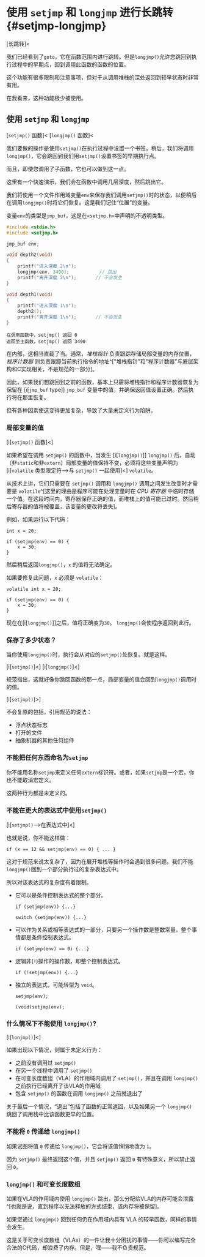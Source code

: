 <!-- Beej's guide to C

# vim: ts=4:sw=4:nosi:et:tw=72
-->

# 使用 `setjmp` 和 `longjmp` 进行长跳转 {#setjmp-longjmp}

[长跳转]<

我们已经看到了`goto`，它在函数范围内进行跳转。但是`longjmp()`允许您跳回到执行过程中的早期点，回到调用此函数的函数的位置。

这个功能有很多限制和注意事项，但对于从调用堆栈的深处返回到较早状态时非常有用。

在我看来，这种功能极少被使用。

## 使用 `setjmp` 和 `longjmp`

[`setjmp()` 函数]<
[`longjmp()` 函数]<

我们要做的操作是使用`setjmp()`在执行过程中设置一个书签。稍后，我们将调用`longjmp()`，它会跳回到我们用`setjmp()`设置书签的早期执行点。

而且，即使您调用了子函数，它也可以做到这一点。

这里有一个快速演示，我们会在函数中调用几层深度，然后跳出它。

我们将使用一个文件作用域变量`env`来保存我们调用`setjmp()`时的状态，以便稍后在调用`longjmp()`时将它们恢复。这是我们记住“位置”的变量。

变量`env`的类型是`jmp_buf`，这是在`<setjmp.h>`中声明的不透明类型。

``` {.c .numberLines}
#include <stdio.h>
#include <setjmp.h>

jmp_buf env;

void depth2(void)
{
    printf("进入深度 2\n");
    longjmp(env, 3490);           // 跳出
    printf("离开深度 2\n");       // 不会发生
}

void depth1(void)
{
    printf("进入深度 1\n");
    depth2();
    printf("离开深度 1\n");       // 不会发生
}
```

``` {.default}
在调用函数中，setjmp() 返回 0
返回至主函数，setjmp() 返回 3490
```

在内部，这相当直截了当。通常，_堆栈指针_ 负责跟踪存储局部变量的内存位置，_程序计数器_ 则负责跟踪当前执行指令的地址^["堆栈指针"和"程序计数器"与底层架构和C实现相关，不是规范的一部分]。

因此，如果我们想跳回到之前的函数，基本上只需将堆栈指针和程序计数器恢复为保留在 [i[`jmp_buf` type]] `jmp_buf` 变量中的值，并确保返回值设置正确。然后执行将在那里恢复。

但有各种因素使这变得更加复杂，导致了大量未定义行为陷阱。

### 局部变量的值

[i[`setjmp()` 函数]<]

如果希望在调用 `setjmp()` 的函数中，当发生 [i[`longjmp()`]] `longjmp()` 后，自动（非`static`和非`extern`）局部变量的值保持不变，必须将这些变量声明为 [i[`volatile` 类型限定符-->与 `setjmp()` 一起使用]<] `volatile`。

从技术上讲，它们只需要在 `setjmp()` 调用和 `longjmp()` 调用之间发生改变时才需要是 `volatile`^[这里的理由是程序可能在处理变量时在 _CPU 寄存器_ 中临时存储一个值。在这段时间内，寄存器保存正确的值，而堆栈上的值可能已过时。然后稍后寄存器的值将被覆盖，该变量的更改将丢失]。

例如，如果运行以下代码：

``` {.c}
int x = 20;

if (setjmp(env) == 0) {
    x = 30;
}
```

然后稍后返回`longjmp()`，`x` 的值将无法确定。

如果要修复此问题，`x` 必须是 `volatile`：

``` {.c}
volatile int x = 20;

if (setjmp(env) == 0) {
    x = 30;
}
```

现在在[i[`longjmp()`]]之后，值将正确变为`30`。
`longjmp()`会使程序返回到此行。

### 保存了多少状态？

当你使用`longjmp()`时，执行会从对应的`setjmp()`处恢复。就是这样。

[i[`setjmp()`]<]
[i[`longjmp()`]<]

规范指出，这就好像你跳回函数的那一点，局部变量的值会回到`longjmp()`调用时的值。

[i[`setjmp()`]>]

不会复原的包括，引用规范的说法：

* 浮点状态标志
* 打开的文件
* 抽象机器的其他任何组件

### 不能把任何东西命名为`setjmp`

你不能用名称`setjmp`来定义任何`extern`标识符。或者，如果`setjmp`是一个宏，你也不能取消宏定义。

这两种行为都是未定义的。

### 不能在更大的表达式中使用`setjmp()`

[i[`setjmp()`-->在表达式中]<]

也就是说，你不能这样做：

``` {.c}
if (x == 12 && setjmp(env) == 0) { ... }
```

这对于规范来说太复杂了，因为在展开堆栈等操作时会遇到很多问题。我们不能`longjmp()`回到一个部分执行过的复杂表达式中。

所以对该表达式的复杂度有着限制。

* 它可以是条件控制表达式的整个部分。

  ``` {.c}
  if (setjmp(env)) {...}
  ```

  ``` {.c}
  switch (setjmp(env)) {...}
  ```

* 可以作为关系或相等表达式的一部分，只要另一个操作数是整数常量。整个事情都是条件控制表达式。

  ``` {.c}
  if (setjmp(env) == 0) {...}
  ```

* 逻辑非(`!`)操作的操作数，即整个控制表达式。

  ``` {.c}
  if (!setjmp(env)) {...}
  ```

* 独立的表达式，可能转型为 `void`。

  ``` {.c}
  setjmp(env);
  ```
  ``` {.c}
  (void)setjmp(env);
  ```

### 什么情况下不能使用 `longjmp()`?

[i[`lonjmp()`]<]

如果出现以下情况，则属于未定义行为：

* 之前没有调用过 `setjmp()`
* 在另一个线程中调用了 `setjmp()`
* 在可变长度数组（VLA）的作用域内调用了 `setjmp()`，并且在调用 `longjmp()` 之前执行已经离开了该VLA的作用域
* 包含 `setjmp()` 的函数在调用 `longjmp()` 之前就退出了

关于最后一个情况，“退出”包括了函数的正常返回，以及如果另一个 `longjmp()` 跳回了调用栈中比该函数更早的位置。

### 不能将 `0` 传递给 `longjmp()`

如果试图将值 `0` 传递给 `longjmp()`，它会将该值悄悄地改为 `1`。

因为 `setjmp()` 最终返回这个值，并且 `setjmp()` 返回 `0` 有特殊意义，所以禁止返回 `0`。

### `longjmp()` 和可变长度数组

如果在VLA的作用域内使用 `longjmp()` 跳出，那么分配给VLA的内存可能会泄露^[也就是说，直到程序以无法释放的方式结束，该内存将被保留]。

如果您通过 `longjmp()` 回到任何仍在作用域内具有 VLA 的较早函数，同样的事情会发生。

这是关于可变长度数组（VLAs）的一件让我十分困扰的事情——你可以编写完全合法的C代码，却浪费了内存。但是，嘿——我不负责规范。